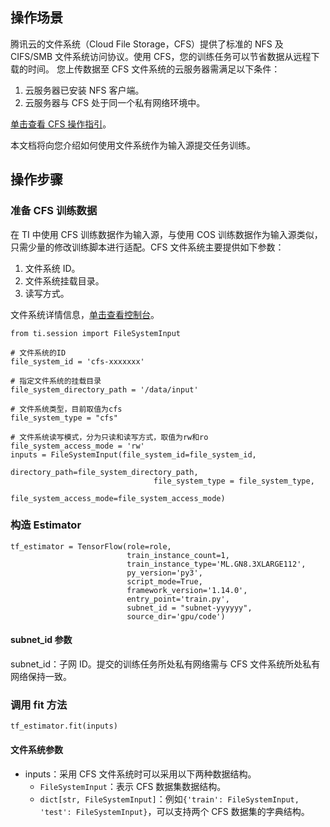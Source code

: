 ## 操作场景
腾讯云的文件系统（Cloud File Storage，CFS）提供了标准的 NFS 及 CIFS/SMB 文件系统访问协议。使用 CFS，您的训练任务可以节省数据从远程下载的时间。 您上传数据至 CFS 文件系统的云服务器需满足以下条件：
1. 云服务器已安装 NFS 客户端。
2. 云服务器与 CFS 处于同一个私有网络环境中。

[单击查看 CFS 操作指引](https://cloud.tencent.com/document/product/582/9132)。

本文档将向您介绍如何使用文件系统作为输入源提交任务训练。

## 操作步骤
### 准备 CFS 训练数据
在 TI 中使用 CFS 训练数据作为输入源，与使用 COS 训练数据作为输入源类似，只需少量的修改训练脚本进行适配。CFS 文件系统主要提供如下参数：
1. 文件系统 ID。
2. 文件系统挂载目录。
3. 读写方式。

文件系统详情信息，[单击查看控制台](https://console.cloud.tencent.com/cfs/fs)。

```
from ti.session import FileSystemInput

# 文件系统的ID
file_system_id = 'cfs-xxxxxxx'

# 指定文件系统的挂载目录
file_system_directory_path = '/data/input'

# 文件系统类型，目前取值为cfs
file_system_type = "cfs"

# 文件系统读写模式，分为只读和读写方式，取值为rw和ro
file_system_access_mode = 'rw'
inputs = FileSystemInput(file_system_id=file_system_id,
                                directory_path=file_system_directory_path,
                                file_system_type = file_system_type,
                                file_system_access_mode=file_system_access_mode)
```

### 构造 Estimator
```
tf_estimator = TensorFlow(role=role,
                          train_instance_count=1,
                          train_instance_type='ML.GN8.3XLARGE112',
                          py_version='py3',
                          script_mode=True,
                          framework_version='1.14.0',
                          entry_point='train.py',
                          subnet_id = "subnet-yyyyyy",
                          source_dir='gpu/code')

```
#### subnet_id 参数
subnet_id：子网 ID。提交的训练任务所处私有网络需与 CFS 文件系统所处私有网络保持一致。

### 调用 fit 方法

```
tf_estimator.fit(inputs)
```

#### 文件系统参数   
- inputs：采用 CFS 文件系统时可以采用以下两种数据结构。
  - `FileSystemInput`：表示 CFS 数据集数据结构。
  - `dict[str, FileSystemInput]`：例如`{'train': FileSystemInput, 'test': FileSystemInput}`，可以支持两个 CFS 数据集的字典结构。
